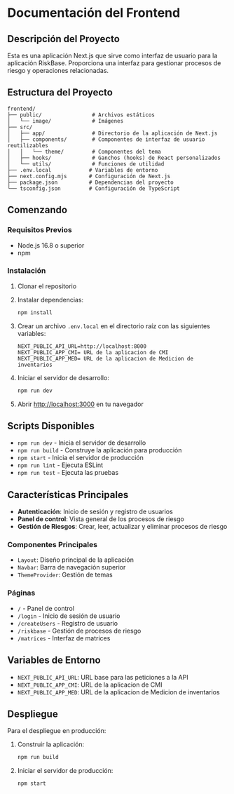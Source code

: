 # Documentación del Frontend

## Descripción del Proyecto

Esta es una aplicación Next.js que sirve como interfaz de usuario para la aplicación RiskBase. Proporciona una interfaz para gestionar procesos de riesgo y operaciones relacionadas.

## Estructura del Proyecto

```
frontend/
├── public/                # Archivos estáticos
│   └── image/             # Imágenes
├── src/
│   ├── app/               # Directorio de la aplicación de Next.js
│   ├── components/        # Componentes de interfaz de usuario reutilizables
│   │   └── theme/         # Componentes del tema
│   ├── hooks/             # Ganchos (hooks) de React personalizados
│   └── utils/             # Funciones de utilidad
├── .env.local            # Variables de entorno
├── next.config.mjs       # Configuración de Next.js
├── package.json          # Dependencias del proyecto
└── tsconfig.json         # Configuración de TypeScript
```

## Comenzando

### Requisitos Previos
- Node.js 16.8 o superior
- npm

### Instalación

1. Clonar el repositorio
2. Instalar dependencias:
   ```bash
   npm install
   ```
3. Crear un archivo `.env.local` en el directorio raíz con las siguientes variables:
   ```
   NEXT_PUBLIC_API_URL=http://localhost:8000
   NEXT_PUBLIC_APP_CMI= URL de la aplicacion de CMI
   NEXT_PUBLIC_APP_MED= URL de la aplicacion de Medicion de inventarios
   ```

4. Iniciar el servidor de desarrollo:
   ```bash
   npm run dev
   ```
5. Abrir [http://localhost:3000](http://localhost:3000) en tu navegador

## Scripts Disponibles

- `npm run dev` - Inicia el servidor de desarrollo
- `npm run build` - Construye la aplicación para producción
- `npm start` - Inicia el servidor de producción
- `npm run lint` - Ejecuta ESLint
- `npm run test` - Ejecuta las pruebas

## Características Principales

- **Autenticación**: Inicio de sesión y registro de usuarios
- **Panel de control**: Vista general de los procesos de riesgo
- **Gestión de Riesgos**: Crear, leer, actualizar y eliminar procesos de riesgo

### Componentes Principales

- `Layout`: Diseño principal de la aplicación
- `Navbar`: Barra de navegación superior
- `ThemeProvider`: Gestión de temas

### Páginas

- `/` - Panel de control
- `/login` - Inicio de sesión de usuario
- `/createUsers` - Registro de usuario
- `/riskbase` - Gestión de procesos de riesgo
- `/matrices` - Interfaz de matrices

## Variables de Entorno

- `NEXT_PUBLIC_API_URL`: URL base para las peticiones a la API
- `NEXT_PUBLIC_APP_CMI`: URL de la aplicacion de CMI
- `NEXT_PUBLIC_APP_MED`: URL de la aplicacion de Medicion de inventarios

## Despliegue

Para el despliegue en producción:

1. Construir la aplicación:
   ```bash
   npm run build
   ```
2. Iniciar el servidor de producción:
   ```bash
   npm start
   ```
